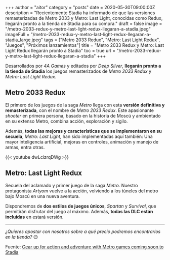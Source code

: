 +++
author = "aitor"
category = "posts"
date = 2020-05-30T09:00:00Z
description = "Recientemente Stadia ha informado de que las versiones remasterizadas de Metro 2033 y Metro: Last Light, conocidas como Redux, llegarán pronto a la tienda de Stadia para su compra."
draft = false
image = "/metro-2033-redux-y-metro-last-light-redux-llegaran-a-stadia.jpeg"
imageFull = "/metro-2033-redux-y-metro-last-light-redux-llegaran-a-stadia_large.jpeg"
tags = ["Metro 2033 Redux", "Metro: Last Light Redux", "Juegos", "Próximos lanzamientos"]
title = "Metro 2033 Redux y Metro: Last Light Redux llegarán pronto a Stadia"
toc = true
url = "/metro-2033-redux-y-metro-last-light-redux-llegaran-a-stadia"
+++

Desarrollados por _4A Games_ y editados por _Deep Silver_, **llegarán pronto a la tienda de Stadia** los juegos remasterizados de _Metro 2033 Redux_ y _Metro: Last Light Redux_.

## Metro 2033 Redux

El primero de los juegos de la saga _Metro_ llega con esta **versión definitiva y remasterizada**, con el nombre de _Metro 2033 Redux_. Este apasionante _shooter_ en primera persona, basado en la historia de Moscú y ambientado en su extenso Metro, combina acción, exploración y sigilo.

Además, **todas las mejoras y características que se implementaron en su secuela**, _Metro: Last Light_, han sido implementadas aquí también: Una mayor inteligencia artificial, mejoras en controles, animación y manejo de armas, entra otras.

<div class="u-youtube">
  {{< youtube dwLcizrqDWg >}}
</div>

## Metro: Last Light Redux

Secuela del aclamado y primer juego de la saga _Metro_. Nuestro protagonista _Artyom_ vuelve a la acción, volviendo a los túneles del metro bajo Moscú en una nueva aventura.

Dispondremos de **dos estilos de juegos únicos**, _Spartan_ y _Survival_, que permitirán disfrutar del juego al máximo. Además, **todas las DLC están incluidas** en estará versión.

---

_¿Quieres apostar con nosotros sobre a qué precio podremos encontrarlos en la tienda?_ 😉

Fuente: <a class="u-anchor" href="https://community.stadia.com/t5/Stadia-Community-Blog/Gear-up-for-action-and-adventure-with-Metro-games-coming-soon-to/ba-p/23503" target="_blank" rel="nofollow noopener">Gear up for action and adventure with Metro games coming soon to Stadia</a> 

